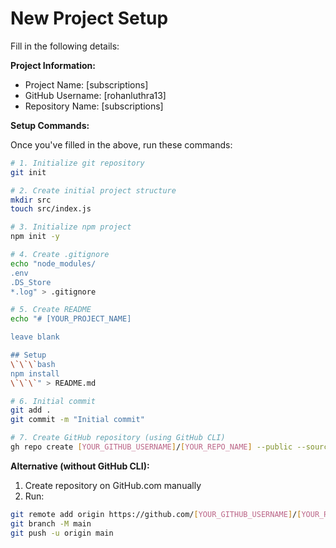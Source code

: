 # New Project Setup

Fill in the following details:

**Project Information:**
- Project Name: [subscriptions]
- GitHub Username: [rohanluthra13]
- Repository Name: [subscriptions]

**Setup Commands:**

Once you've filled in the above, run these commands:

```bash
# 1. Initialize git repository
git init

# 2. Create initial project structure
mkdir src
touch src/index.js

# 3. Initialize npm project
npm init -y

# 4. Create .gitignore
echo "node_modules/
.env
.DS_Store
*.log" > .gitignore

# 5. Create README
echo "# [YOUR_PROJECT_NAME]

leave blank

## Setup
\`\`\`bash
npm install
\`\`\`" > README.md

# 6. Initial commit
git add .
git commit -m "Initial commit"

# 7. Create GitHub repository (using GitHub CLI)
gh repo create [YOUR_GITHUB_USERNAME]/[YOUR_REPO_NAME] --public --source=. --remote=origin --push
```

**Alternative (without GitHub CLI):**
1. Create repository on GitHub.com manually
2. Run:
```bash
git remote add origin https://github.com/[YOUR_GITHUB_USERNAME]/[YOUR_REPO_NAME].git
git branch -M main
git push -u origin main
```
